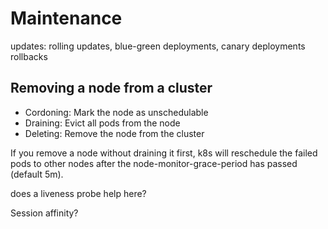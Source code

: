 # Maintenance

updates: rolling updates, blue-green deployments, canary deployments
rollbacks

## Removing a node from a cluster
- Cordoning: Mark the node as unschedulable
- Draining: Evict all pods from the node
- Deleting: Remove the node from the cluster

If you remove a node without draining it first, k8s will reschedule the failed pods to other nodes after the node-monitor-grace-period has passed (default 5m).

does a liveness probe help here?

Session affinity?
